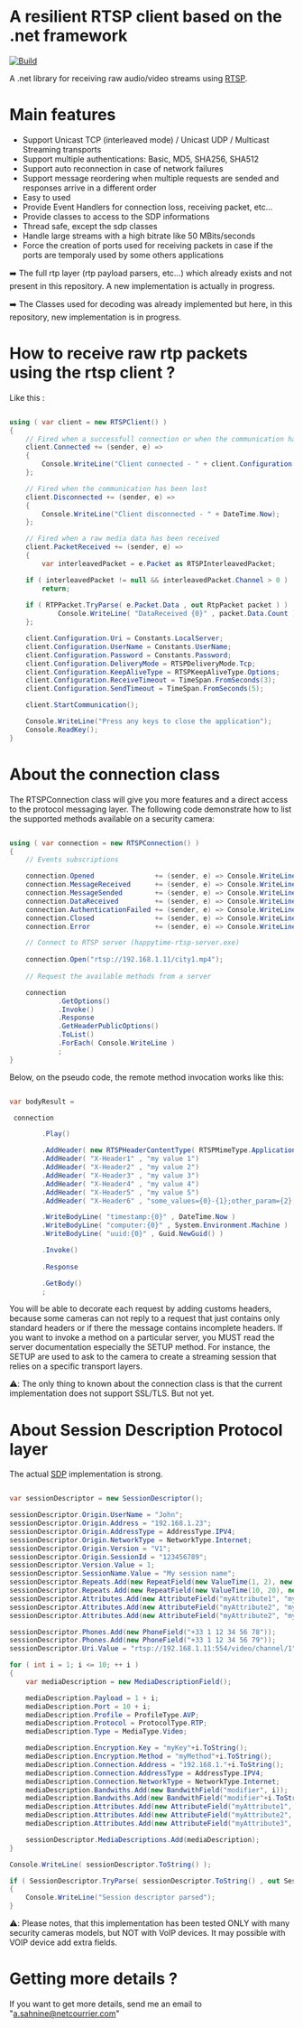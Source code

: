 # A resilient RTSP client based on the .net framework

[![Build](https://github.com/KSAH-42/RabbitOM/actions/workflows/dotnet-desktop.yml/badge.svg)](https://github.com/KSAH-42/RabbitOM/actions/workflows/dotnet-desktop.yml)

A .net library for receiving raw audio/video streams using [RTSP](https://www.rfc-editor.org/rfc/rfc2326). 

# Main features

* Support Unicast TCP (interleaved mode) / Unicast UDP / Multicast Streaming transports
* Support multiple authentications: Basic, MD5, SHA256, SHA512
* Support auto reconnection in case of network failures
* Support message reordering when multiple requests are sended and responses arrive in a different order
* Easy to used
* Provide Event Handlers for connection loss, receiving packet, etc...
* Provide classes to access to the SDP informations
* Thread safe, except the sdp classes
* Handle large streams with a high bitrate like 50 MBits/seconds
* Force the creation of ports used for receiving packets in case if the ports are temporaly used by some others applications

➡️ The full rtp layer (rtp payload parsers, etc...) which already exists and not present in this repository. A new implementation is actually in progress.

➡️ The Classes used for decoding was already implemented but here, in this repository, new implementation is in progress.

# How to receive raw rtp packets using the rtsp client ?

Like this :

~~~~C#

using ( var client = new RTSPClient() )
{
    // Fired when a successfull connection or when the communication has been recovered after a lost
    client.Connected += (sender, e) =>
    {
        Console.WriteLine("Client connected - " + client.Configuration.Uri);
    };

    // Fired when the communication has been lost
    client.Disconnected += (sender, e) =>
    {
        Console.WriteLine("Client disconnected - " + DateTime.Now);
    };

    // Fired when a raw media data has been received 
    client.PacketReceived += (sender, e) =>
    {
        var interleavedPacket = e.Packet as RTSPInterleavedPacket;

	if ( interleavedPacket != null && interleavedPacket.Channel > 0 )
	    return;
	
	if ( RTPPacket.TryParse( e.Packet.Data , out RtpPacket packet ) )
            Console.WriteLine( "DataReceived {0}" , packet.Data.Count );
    };

    client.Configuration.Uri = Constants.LocalServer;
    client.Configuration.UserName = Constants.UserName;
    client.Configuration.Password = Constants.Password;
    client.Configuration.DeliveryMode = RTSPDeliveryMode.Tcp;
    client.Configuration.KeepAliveType = RTSPKeepAliveType.Options; 
    client.Configuration.ReceiveTimeout = TimeSpan.FromSeconds(3);
    client.Configuration.SendTimeout = TimeSpan.FromSeconds(5);

    client.StartCommunication(); 

    Console.WriteLine("Press any keys to close the application");
    Console.ReadKey();
}

~~~~

# About the connection class

The RTSPConnection class will give you more features and a direct access to the protocol messaging layer. The following code demonstrate how to list the supported methods available on a security camera:

~~~~C#

using ( var connection = new RTSPConnection() )
{
    // Events subscriptions

    connection.Opened               += (sender, e) => Console.WriteLine("Connected");
    connection.MessageReceived      += (sender, e) => Console.WriteLine("Message received");
    connection.MessageSended        += (sender, e) => Console.WriteLine("Message sended");
    connection.DataReceived         += (sender, e) => Console.WriteLine("Data received");
    connection.AuthenticationFailed += (sender, e) => Console.WriteLine("Authentication failed");
    connection.Closed               += (sender, e) => Console.WriteLine("Connection closed");
    connection.Error                += (sender, e) => Console.WriteLine("Error occurs");

    // Connect to RTSP server (happytime-rtsp-server.exe)
    
    connection.Open("rtsp://192.168.1.11/city1.mp4");
     
    // Request the available methods from a server

    connection
            .GetOptions()
            .Invoke()
            .Response
            .GetHeaderPublicOptions()
            .ToList()
            .ForEach( Console.WriteLine )
            ;
}

~~~~

Below, on the pseudo code, the remote method invocation works like this:

~~~~C#

var bodyResult =

 connection

        .Play()

        .AddHeader( new RTSPHeaderContentType( RTSPMimeType.ApplicationText ) )
        .AddHeader( "X-Header1" , "my value 1")
        .AddHeader( "X-Header2" , "my value 2")
        .AddHeader( "X-Header3" , "my value 3")
        .AddHeader( "X-Header4" , "my value 4")
        .AddHeader( "X-Header5" , "my value 5")
        .AddHeader( "X-Header6" , "some_values={0}-{1};other_param={2};" , 1234 , 4321 , 5000 )

        .WriteBodyLine( "timestamp:{0}" , DateTime.Now )
        .WriteBodyLine( "computer:{0}" , System.Environment.Machine )
        .WriteBodyLine( "uuid:{0}" , Guid.NewGuid() )

        .Invoke()
	
        .Response

        .GetBody()
        ;
~~~~

You will be able to decorate each request by adding customs headers, because some cameras can not reply to a request that just contains only standard headers or if there the message contains incomplete headers. If you want to invoke a method on a particular server, you MUST read the server documentation especially the SETUP method. For instance, the SETUP are used to ask to the camera to create a streaming session that relies on a specific transport layers.

⚠️: The only thing to known about the connection class is that the current implementation does not support SSL/TLS. But not yet.


# About Session Description Protocol layer

The actual [SDP](https://www.rfc-editor.org/rfc/rfc4566) implementation is strong.

~~~~C#

var sessionDescriptor = new SessionDescriptor();

sessionDescriptor.Origin.UserName = "John";
sessionDescriptor.Origin.Address = "192.168.1.23";
sessionDescriptor.Origin.AddressType = AddressType.IPV4;
sessionDescriptor.Origin.NetworkType = NetworkType.Internet;
sessionDescriptor.Origin.Version = "V1";
sessionDescriptor.Origin.SessionId = "123456789";
sessionDescriptor.Version.Value = 1;
sessionDescriptor.SessionName.Value = "My session name";
sessionDescriptor.Repeats.Add(new RepeatField(new ValueTime(1, 2), new ValueTime(3, 4)));
sessionDescriptor.Repeats.Add(new RepeatField(new ValueTime(10, 20), new ValueTime(30, 40)));
sessionDescriptor.Attributes.Add(new AttributeField("myAttribute1", "myValue1"));
sessionDescriptor.Attributes.Add(new AttributeField("myAttribute2", "myValue2"));
sessionDescriptor.Attributes.Add(new AttributeField("myAttribute2", "myValue3"));

sessionDescriptor.Phones.Add(new PhoneField("+33 1 12 34 56 78"));
sessionDescriptor.Phones.Add(new PhoneField("+33 1 12 34 56 79"));
sessionDescriptor.Uri.Value = "rtsp://192.168.1.11:554/video/channel/1";

for ( int i = 1; i <= 10; ++ i )
{
    var mediaDescription = new MediaDescriptionField();

    mediaDescription.Payload = 1 + i;
    mediaDescription.Port = 10 + i;
    mediaDescription.Profile = ProfileType.AVP;
    mediaDescription.Protocol = ProtocolType.RTP;
    mediaDescription.Type = MediaType.Video;

    mediaDescription.Encryption.Key = "myKey"+i.ToString();
    mediaDescription.Encryption.Method = "myMethod"+i.ToString();
    mediaDescription.Connection.Address = "192.168.1."+i.ToString();
    mediaDescription.Connection.AddressType = AddressType.IPV4;
    mediaDescription.Connection.NetworkType = NetworkType.Internet;
    mediaDescription.Bandwiths.Add(new BandwithField("modifier", i));
    mediaDescription.Bandwiths.Add(new BandwithField("modifier"+i.ToString(), i+i));
    mediaDescription.Attributes.Add(new AttributeField("myAttribute1", "myValue1"));
    mediaDescription.Attributes.Add(new AttributeField("myAttribute2", "myValue2"));
    mediaDescription.Attributes.Add(new AttributeField("myAttribute3", "myValue3"));

    sessionDescriptor.MediaDescriptions.Add(mediaDescription);
}

Console.WriteLine( sessionDescriptor.ToString() );

if ( SessionDescriptor.TryParse( sessionDescriptor.ToString() , out SessionDescriptor descriptor ) )
{
    Console.WriteLine("Session descriptor parsed");
}

~~~~

⚠️: Please notes, that this implementation has been tested ONLY with many security cameras models, but NOT with VoIP devices. It may possible with VOIP device add extra fields.


# Getting more details ?

If you want to get more details, send me an email to "a.sahnine@netcourrier.com"
